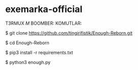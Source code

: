 # exemarka-official
T3RMUX $M$ BOOMBER:
KOMUTLAR:

$ git clone https://github.com/tingirifistik/Enough-Reborn.git

$ cd Enough-Reborn

$ pip3 install -r requirements.txt

$ python3 enough.py
